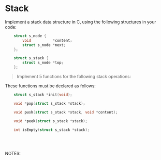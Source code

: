 # Stack

Implement a stack data structure in C, using the following structures in your
code:
``` c
	struct s_node {
		void          *content;
		struct s_node *next;
	};

	struct s_stack {
		struct s_node *top;
	};
```

> Implement 5 functions for the following stack operations:

These functions must be declared as follows:

``` c
	struct s_stack *init(void);

	void *pop(struct s_stack *stack);

	void push(struct s_stack *stack, void *content);

	void *peek(struct s_stack *stack);

	int isEmpty(struct s_stack *stack);
```


<br>

<br>

NOTES:  

